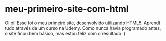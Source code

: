 # meu-primeiro-site-com-html
Oi oi! Esse foi o meu primeiro site, desenvolvido utilizando HTML5. Aprendi tudo através de um curso na Udemy. Como nunca havia programado antes, o site ficou bem básico, mas estou feliz com o resultado :)



